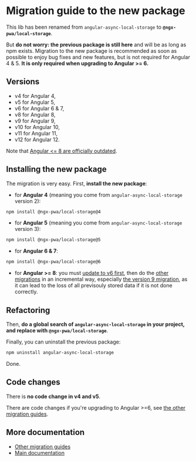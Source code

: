 # Migration guide to the new package

This lib has been renamed from `angular-async-local-storage` to **`@ngx-pwa/local-storage`**.

But **do not worry: the previous package is still here** and will be as long as npm exists.
Migration to the new package is recommended as soon as possible to enjoy bug fixes and new features,
but is not required for Angular 4 & 5. **It is only required when upgrading to Angular >= 6.**

## Versions

- v4 for Angular 4,
- v5 for Angular 5,
- v6 for Angular 6 & 7,
- v8 for Angular 8,
- v9 for Angular 9,
- v10 for Angular 10,
- v11 for Angular 11,
- v12 for Angular 12.

Note that [Angular <= 8 are officially outdated](https://angular.io/guide/releases).

## Installing the new package

The migration is very easy. First, **install the new package**:

- for **Angular 4** (meaning you come from `angular-async-local-storage` version 2):
```bash
npm install @ngx-pwa/local-storage@4
```

- for **Angular 5** (meaning you come from `angular-async-local-storage` version 3):
```bash
npm install @ngx-pwa/local-storage@5
```

- for **Angular 6 & 7**:
```bash
npm install @ngx-pwa/local-storage@6
```

- for **Angular >= 8**: you must [update to v6 first](./MIGRATION_TO_V6.md),
then do the [other migrations](../MIGRATION.md) in an incremental way,
especially [the version 9 migration](./MIGRATION_TO_V9.md),
as it can lead to the loss of all previsouly stored data if it is not done correctly.

## Refactoring

Then, **do a global search of `angular-async-local-storage` in your project, and replace with `@ngx-pwa/local-storage`**.

Finally, you can uninstall the previous package:
```bash
npm uninstall angular-async-local-storage
```

Done.

## Code changes

There is **no code change in v4 and v5**.

There are code changes if you're upgrading to Angular >=6, see [the other migration guides](../MIGRATION.md).

## More documentation

- [Other migration guides](../MIGRATION.md)
- [Main documentation](../README.md)
